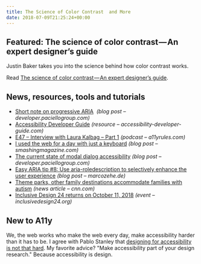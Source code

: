 ```yaml
---
title: The Science of Color Contrast  and More
date: 2018-07-09T21:25:24+00:00
---
```


## Featured: The science of color contrast — An expert designer’s guide

Justin Baker takes you into the science behind how color contrast works.

Read [The science of color contrast — An expert designer’s guide](https://medium.muz.li/the-science-of-color-contrast-an-expert-designers-guide-33e84c41d156).

## News, resources, tools and tutorials

* [Short note on progressive ARIA](https://developer.paciellogroup.com/blog/2018/06/short-note-on-progressive-aria/)  _(blog post – developer.paciellogroup.com)_
* [Accessibility Developer Guide](https://www.accessibility-developer-guide.com/) _(resource – accessibility-developer-guide.com)_
* [E47 – Interview with Laura Kalbag – Part 1](https://a11yrules.com/podcast/e47-interview-with-laura-kalbag-part-1/) _(podcast – a11yrules.com)_
* [I used the web for a day with just a keyboard](https://www.smashingmagazine.com/2018/07/web-with-just-a-keyboard/) _(blog post – smashingmagazine.com)_
* [The current state of modal dialog accessibility](https://developer.paciellogroup.com/blog/2018/06/the-current-state-of-modal-dialog-accessibility/) _(blog post – developer.paciellogroup.com)_
* [Easy ARIA tip #8: Use aria-roledescription to selectively enhance the user experience](https://www.marcozehe.de/2018/07/05/easy-aria-tip-8-use-aria-roledescription-to-selectively-enhance-the-user-experience/) _(blog post – marcozehe.de)_
* [Theme parks, other family destinations accommodate families with autism](https://www.cnn.com/2018/07/06/health/sesame-place-autism-certification/index.html) _(news article – cnn.com)_
* [Inclusive Design 24 returns on October 11, 2018](https://www.inclusivedesign24.org/) _(event – inclusivedesign24.org)_

## New to A11y

We, the web works who make the web every day, make accessibility harder than it has to be. I agree with Pablo Stanley that [designing for accessibility is not that hard](https://uxdesign.cc/designing-for-accessibility-is-not-that-hard-c04cc4779d94). My favorite advice? "Make accessibility part of your design research." Because accessibility is design.